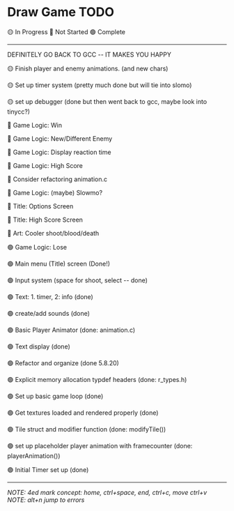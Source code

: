 # Draw Game TODO


🟡 In Progress
🔴 Not Started
🟢 Complete

---
DEFINITELY GO BACK TO GCC -- IT MAKES YOU HAPPY

🟡 Finish player and enemy animations. (and new chars)

🟡 Set up timer system (pretty much done but will tie into slomo)

🟡 set up debugger (done but then went back to gcc, maybe look into tinycc?)

🔴 Game Logic: Win 

🔴 Game Logic: New/Different Enemy

🔴 Game Logic: Display reaction time

🔴 Game Logic: High Score

🔴 Consider refactoring animation.c

🔴 Game Logic: (maybe) Slowmo?

🔴 Title: Options Screen

🔴 Title: High Score Screen

🔴 Art: Cooler shoot/blood/death

🟢 Game Logic: Lose 

🟢 Main menu (Title) screen (Done!)

🟢 Input system (space for shoot, select -- done)

🟢 Text: 1. timer, 2: info (done)
 
🟢 create/add sounds (done)

🟢 Basic Player Animator (done: animation.c)

🟢 Text display (done)

🟢 Refactor and organize (done 5.8.20)

🟢 Explicit memory allocation typdef headers (done: r_types.h)

🟢 Set up basic game loop (done)

🟢 Get textures loaded and rendered properly (done)

🟢 Tile struct and modifier function (done: modifyTile())

🟢 set up placeholder player animation with framecounter (done: playerAnimation())

🟢 Initial Timer set up (done)

---

*NOTE: 4ed mark concept: home, ctrl+space, end, ctrl+c, move ctrl+v*
*NOTE: alt+n jump to errors*
